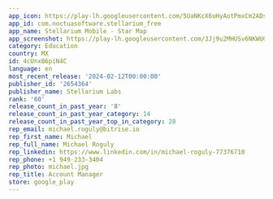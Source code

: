 ```yaml
---
app_icon: https://play-lh.googleusercontent.com/5UaNKcX6uHyAotPmxCm2ADsr3pGUcsgezFpe3X5Pe-PpT_mzDoLlObnXnMLxK1oAnd0
app_id: com.noctuasoftware.stellarium_free
app_name: Stellarium Mobile - Star Map
app_screenshot: https://play-lh.googleusercontent.com/3Jj9u2MHUSv6NKWUGBIAEdRYoU6OSJdmOCrMcVwz9gjEqh-kfvaF7CHvUYC0QjLEHiQ
category: Education
country: MX
id: 4cUnxB6piN4C
language: en
most_recent_release: '2024-02-12T00:00:00'
publisher_id: '2654364'
publisher_name: Stellarium Labs
rank: '60'
release_count_in_past_year: '8'
release_count_in_past_year_category: 14
release_count_in_past_year_top_in_category: 28
rep_email: michael.roguly@bitrise.io
rep_first_name: Michael
rep_full_name: Michael Roguly
rep_linkedin: https://www.linkedin.com/in/michael-roguly-77376710
rep_phone: +1 949-233-3404
rep_photo: michael.jpg
rep_title: Account Manager
store: google_play
---
```


